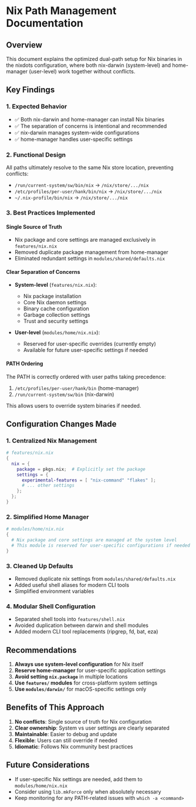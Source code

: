 # Nix Path Management Documentation

## Overview

This document explains the optimized dual-path setup for Nix binaries in the nixdots configuration, where both nix-darwin (system-level) and home-manager (user-level) work together without conflicts.

## Key Findings

### 1. **Expected Behavior**
- ✅ Both nix-darwin and home-manager can install Nix binaries
- ✅ The separation of concerns is intentional and recommended
- ✅ nix-darwin manages system-wide configurations
- ✅ home-manager handles user-specific settings

### 2. **Functional Design**
All paths ultimately resolve to the same Nix store location, preventing conflicts:
- `/run/current-system/sw/bin/nix` → `/nix/store/.../nix`
- `/etc/profiles/per-user/hank/bin/nix` → `/nix/store/.../nix`
- `~/.nix-profile/bin/nix` → `/nix/store/.../nix`

### 3. **Best Practices Implemented**

#### Single Source of Truth
- Nix package and core settings are managed exclusively in `features/nix.nix`
- Removed duplicate package management from home-manager
- Eliminated redundant settings in `modules/shared/defaults.nix`

#### Clear Separation of Concerns
- **System-level** (`features/nix.nix`):
  - Nix package installation
  - Core Nix daemon settings
  - Binary cache configuration
  - Garbage collection settings
  - Trust and security settings

- **User-level** (`modules/home/nix.nix`):
  - Reserved for user-specific overrides (currently empty)
  - Available for future user-specific settings if needed

#### PATH Ordering
The PATH is correctly ordered with user paths taking precedence:
1. `/etc/profiles/per-user/hank/bin` (home-manager)
2. `/run/current-system/sw/bin` (nix-darwin)

This allows users to override system binaries if needed.

## Configuration Changes Made

### 1. Centralized Nix Management
```nix
# features/nix.nix
{
  nix = {
    package = pkgs.nix;  # Explicitly set the package
    settings = {
      experimental-features = [ "nix-command" "flakes" ];
      # ... other settings
    };
  };
}
```

### 2. Simplified Home Manager
```nix
# modules/home/nix.nix
{
  # Nix package and core settings are managed at the system level
  # This module is reserved for user-specific configurations if needed
}
```

### 3. Cleaned Up Defaults
- Removed duplicate nix settings from `modules/shared/defaults.nix`
- Added useful shell aliases for modern CLI tools
- Simplified environment variables

### 4. Modular Shell Configuration
- Separated shell tools into `features/shell.nix`
- Avoided duplication between darwin and shell modules
- Added modern CLI tool replacements (ripgrep, fd, bat, eza)

## Recommendations

1. **Always use system-level configuration** for Nix itself
2. **Reserve home-manager** for user-specific application settings
3. **Avoid setting `nix.package`** in multiple locations
4. **Use `features/` modules** for cross-platform system settings
5. **Use `modules/darwin/`** for macOS-specific settings only

## Benefits of This Approach

1. **No conflicts**: Single source of truth for Nix configuration
2. **Clear ownership**: System vs user settings are clearly separated
3. **Maintainable**: Easier to debug and update
4. **Flexible**: Users can still override if needed
5. **Idiomatic**: Follows Nix community best practices

## Future Considerations

- If user-specific Nix settings are needed, add them to `modules/home/nix.nix`
- Consider using `lib.mkForce` only when absolutely necessary
- Keep monitoring for any PATH-related issues with `which -a <command>`
